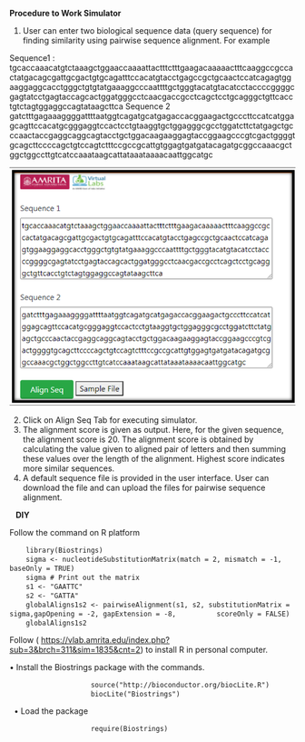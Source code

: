 

**Procedure to Work Simulator**

1.	User can enter two biological sequence data (query sequence) for finding similarity using pairwise sequence alignment.
For example

Sequence1 : tgcaccaaacatgtctaaagctggaaccaaaattactttctttgaagacaaaaactttcaaggccgccactatgacagcgattgcgactgtgcagatttccacatgtacctgagccgctgcaactccatcagagtggaaggaggcacctgggctgtgtatgaaaggcccaattttgctgggtacatgtacatcctaccccggggcgagtatcctgagtaccagcactggatgggcctcaacgaccgcctcagctcctgcagggctgttcacctgtctagtggaggccagtataagcttca
Sequence 2
gatctttgagaaaggggattttaatggtcagatgcatgagaccacggaagactgcccttccatcatggagcagttccacatgcgggaggtccactcctgtaaggtgctggagggcgcctggatcttctatgagctgcccaactaccgaggcaggcagtacctgctggacaagaaggagtaccggaagcccgtcgactggggtgcagcttccccagctgtccagtctttccgccgcattgtggagtgatgatacagatgcggccaaacgctggctggccttgtcatccaaataagcattataaataaaacaattggcatgc


<center><img src="images/exp3.png" title="" /></center>

2.	Click on Align Seq Tab for executing simulator.
3.	The alignment score is given as output. Here, for the given sequence, the alignment score is 20. The alignment score is obtained by calculating the value given to aligned pair of letters and then summing these values over the length of the alignment. Highest score indicates more similar sequences. 
4.	A default sequence file is provided in the user interface. User can download the file and can upload the files for pairwise sequence alignment.

 &ensp;
 **DIY**
 &nbsp;
 
 Follow the command on R platform
                    

        library(Biostrings)
        sigma <- nucleotideSubstitutionMatrix(match = 2, mismatch = -1, baseOnly = TRUE)
        sigma # Print out the matrix
        s1 <- "GAATTC"
        s2 <- "GATTA"
        globalAligns1s2 <- pairwiseAlignment(s1, s2, substitutionMatrix = sigma,gapOpening = -2, gapExtension = -8,          scoreOnly = FALSE)
        globalAligns1s2
 

        
 Follow ( https://vlab.amrita.edu/index.php?sub=3&brch=311&sim=1835&cnt=2) to install R in personal computer.

•	Install the Biostrings package with the commands. 

                        source("http://bioconductor.org/biocLite.R")
                        biocLite("Biostrings")
 &nbsp;
 • Load the package 
                       
                        require(Biostrings)
                        
&nbsp;

